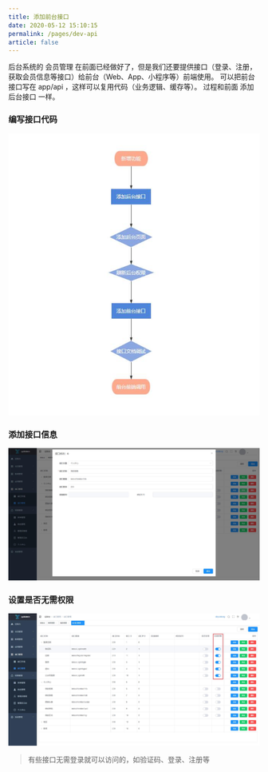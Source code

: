 ```yaml
---
title: 添加前台接口
date: 2020-05-12 15:10:15
permalink: /pages/dev-api
article: false
---
```


后台系统的 会员管理 在前面已经做好了，但是我们还要提供接口（登录、注册，获取会员信息等接口）给前台（Web、App、小程序等）前端使用。
可以把前台接口写在 app/api ，这样可以复用代码（业务逻辑、缓存等）。
过程和前面 添加后台接口 一样。

### 编写接口代码

![编写接口代码](/img/dev/dev.jpg)

### 添加接口信息

![添加接口信息](/img/dev/indexapirule.jpg)

### 设置是否无需权限

![设置是否无需权限](/img/dev/indexapiunauth.jpg)

> 有些接口无需登录就可以访问的，如验证码、登录、注册等
